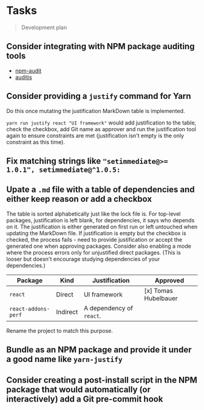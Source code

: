 # Tasks

> Development plan

## Consider integrating with NPM package auditing tools

- [npm-audit](https://www.npmjs.com/package/npm-audit)
- [auditjs](https://www.npmjs.com/package/auditjs)

## Consider providing a `justify` command for Yarn

Do this once mutating the justification MarkDown table is implemented.

`yarn run justify react "UI framework"` would add justification to the table, check the checkbox,
add Git name as approver and run the justification tool again to ensure constraints are met
(justification isn't empty is the only constraint as this time).

## Fix matching strings like `"setimmediate@>= 1.0.1", setimmediate@^1.0.5:`

## Upate a `.md` file with a table of dependencies and either keep reason or add a checkbox

The table is sorted alphabetically just like the lock file is.
For top-level packages, justification is left blank, for dependencies, it says who depends on it.
The justification is either generated on first run or left untouched when updating the MarkDown file.
If justification is empty but the checkbox is checked, the process fails - need to provide justification
or accept the generated one when approving packages.
Consider also enabling a mode where the process errors only for unjustified direct packages.
(This is looser but doesn't encourage studying dependencies of your dependencies.)

| Package             | Kind     | Justification            | Approved             |
|---------------------|----------|--------------------------|----------------------|
| `react`             | Direct   | UI framework             | [x] Tomas Hubelbauer |
| `react-addons-perf` | Indirect | A dependency of `react`. |                      |

Rename the project to match this purpose.

## Bundle as an NPM package and provide it under a good name like `yarn-justify`

## Consider creating a post-install script in the NPM package that would automatically (or interactively) add a Git pre-commit hook
